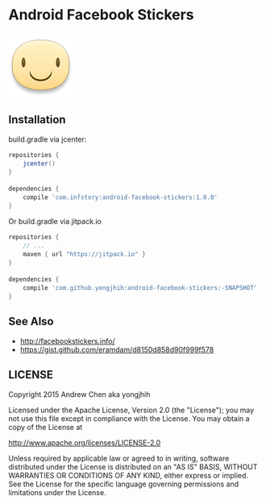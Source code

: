 # Android Facebook Stickers

![](android-facebook-stickers/src/main/res/drawable/meep_0.png)

## Installation

build.gradle via jcenter:

```gradle
repositories {
    jcenter()
}

dependencies {
    compile 'com.infstory:android-facebook-stickers:1.0.0'
}
```

Or build.gradle via jitpack.io

```gradle
repositories {
    // ...
    maven { url "https://jitpack.io" }
}

dependencies {
    compile 'com.github.yongjhih:android-facebook-stickers:-SNAPSHOT'
}
```

## See Also

* http://facebookstickers.info/
* https://gist.github.com/eramdam/d8150d858d90f999f578

## LICENSE

Copyright 2015 Andrew Chen aka yongjhih

Licensed under the Apache License, Version 2.0 (the "License"); you may not use this file except in compliance with the License. You may obtain a copy of the License at

http://www.apache.org/licenses/LICENSE-2.0

Unless required by applicable law or agreed to in writing, software distributed under the License is distributed on an "AS IS" BASIS, WITHOUT WARRANTIES OR CONDITIONS OF ANY KIND, either express or implied. See the License for the specific language governing permissions and limitations under the License.
